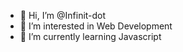 - 👋 Hi, I’m @Infinit-dot
- 👀 I’m interested in Web Development
- 🌱 I’m currently learning Javascript


<!---
Infinit-dot/Infinit-dot is a ✨ special ✨ repository because its `README.md` (this file) appears on your GitHub profile.
You can click the Preview link to take a look at your changes.
--->
